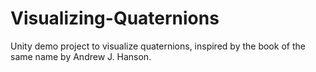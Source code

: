 # Visualizing-Quaternions
Unity demo project to visualize quaternions, inspired by the book of the same name by Andrew J. Hanson.
